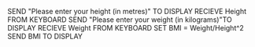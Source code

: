 SEND "Please enter your height (in metres)" TO DISPLAY 
RECIEVE Height FROM KEYBOARD
SEND "Please enter your weight (in kilograms)"TO DISPLAY 
RECIEVE Weight FROM KEYBOARD
SET BMI = Weight/Height^2
SEND BMI TO DISPLAY
